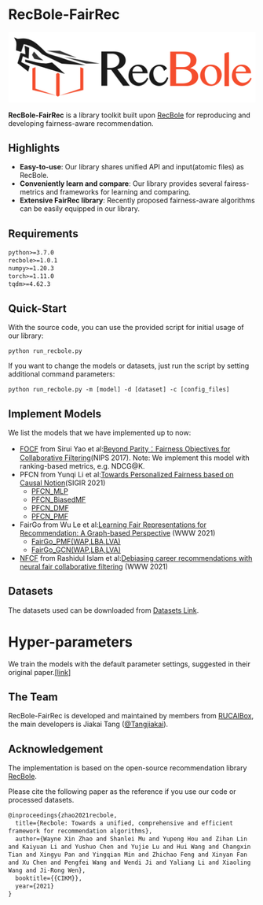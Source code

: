 # RecBole-FairRec

![logo](asset/logo.png)

**RecBole-FairRec** is a library toolkit built upon [RecBole](https://recbole.io) for reproducing and developing fairness-aware recommendation.

## Highlights

- **Easy-to-use**: Our library shares unified API and input(atomic files) as RecBole.
- **Conveniently learn and compare**: Our library provides several fairess-metrics and frameworks for learning and comparing.
- **Extensive FairRec library**: Recently proposed fairness-aware algorithms can be easily equipped in our library.

## Requirements

```
python>=3.7.0
recbole>=1.0.1
numpy>=1.20.3
torch>=1.11.0
tqdm>=4.62.3
```

## Quick-Start

With the source code, you can use the provided script for initial usage of our library:

```
python run_recbole.py
```
If you want to change the models or datasets, just run the script by setting additional command parameters:
```
python run_recbole.py -m [model] -d [dataset] -c [config_files]
```

## Implement Models

We list the models that we have implemented up to now:

- [FOCF](recbole/model/fair_recommender/focf.py) from Sirui Yao et al:[Beyond Parity：Fairness Objectives for Collaborative Filtering](https://proceedings.neurips.cc/paper/2017/hash/e6384711491713d29bc63fc5eeb5ba4f-Abstract.html)(NIPS 2017). Note: We implement this model with ranking-based metrics, e.g. NDCG@K.
- PFCN from Yunqi Li et al:[Towards Personalized Fairness based on Causal Notion](https://dl.acm.org/doi/abs/10.1145/3404835.3462966?casa_token=zzHePKuKP6AAAAAA:YzZp_qUbzsgd3TXWCAGSRAfEHO2oM0_BuWZ5uZlfj_rudqKGYq8douOaZ0GoizxP54jtz3JDFw725xo)(SIGIR 2021)
  - [PFCN_MLP](recbole/model/fair_recommender/pfcn_mlp.py)
  - [PFCN_BiasedMF](recbole/model/fair_recommender/pfcn_biasedmf.py)
  - [PFCN_DMF](recbole/model/fair_recommender/pfcn_dmf.py)
  - [PFCN_PMF](recbole/model/fair_recommender/pfcn_pmf.py)
- FairGo from Wu Le et al:[Learning Fair Representations for Recommendation: A Graph-based Perspective](https://dl.acm.org/doi/abs/10.1145/3442381.3450015?casa_token=MACP_5U-E6sAAAAA:L-dsEbdusWfmzF06OnATJhF2OXbjfu6el37nC-cGMjev4jGH_TBUedXyAhpfcBMyCyhyxOxLQkxqe_w) (WWW 2021) 
  - [FairGo_PMF(WAP,LBA,LVA)](recbole/model/fair_recommender/fairgo_pmf.py)
  - [FairGo_GCN(WAP,LBA,LVA)](recbole/model/fair_recommender/fairgo_gcn.py)
- [NFCF](recbole/model/fair_recommender/nfcf.py) from Rashidul Islam et al:[Debiasing career recommendations with neural fair collaborative filtering](https://dl.acm.org/doi/abs/10.1145/3442381.3449904?casa_token=ZzbZbC-Fn_oAAAAA:6KCSThLs7UsT9s0ZzeSryT3Mry067KeTiNdurfa9Q9UHWY7fLGgmjPtQy9i1zU1Yqm4Xf46NVYVuu40) (WWW 2021) 

## Datasets

 The datasets used can be downloaded from [Datasets Link](https://drive.google.com/drive/folders/1OkDVEqetvOrtbuWebxl4y1JlZ_YjjfWj).

# Hyper-parameters
We train the models with the default parameter settings, suggested in their original paper.[[link]](results/ml-1m.md)

## The Team
RecBole-FairRec is developed and maintained by members from [RUCAIBox](http://aibox.ruc.edu.cn/), the main developers is Jiakai Tang ([@Tangjiakai](https://github.com/TangJiakai)).

## Acknowledgement

The implementation is based on the open-source recommendation library [RecBole](https://github.com/RUCAIBox/RecBole).

Please cite the following paper as the reference if you use our code or processed datasets.

```
@inproceedings{zhao2021recbole,
  title={Recbole: Towards a unified, comprehensive and efficient framework for recommendation algorithms},
  author={Wayne Xin Zhao and Shanlei Mu and Yupeng Hou and Zihan Lin and Kaiyuan Li and Yushuo Chen and Yujie Lu and Hui Wang and Changxin Tian and Xingyu Pan and Yingqian Min and Zhichao Feng and Xinyan Fan and Xu Chen and Pengfei Wang and Wendi Ji and Yaliang Li and Xiaoling Wang and Ji-Rong Wen},
  booktitle={{CIKM}},
  year={2021}
}
